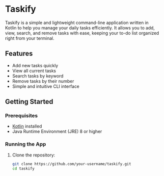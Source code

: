 # Taskify

Taskify is a simple and lightweight command-line application written in Kotlin to help you manage your daily tasks efficiently. It allows you to add, view, search, and remove tasks with ease, keeping your to-do list organized right from your terminal.

## Features

- Add new tasks quickly  
- View all current tasks  
- Search tasks by keyword  
- Remove tasks by their number  
- Simple and intuitive CLI interface  

## Getting Started

### Prerequisites

- [Kotlin](https://kotlinlang.org/docs/command-line.html) installed  
- Java Runtime Environment (JRE) 8 or higher

### Running the App

1. Clone the repository:

   ```bash
   git clone https://github.com/your-username/taskify.git
   cd taskify
